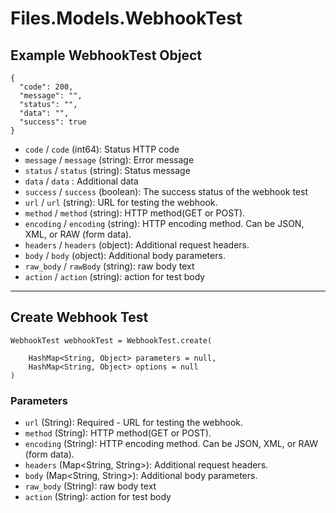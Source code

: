 # Files.Models.WebhookTest

## Example WebhookTest Object

```
{
  "code": 200,
  "message": "",
  "status": "",
  "data": "",
  "success": true
}
```

* `code` / `code`  (int64): Status HTTP code
* `message` / `message`  (string): Error message
* `status` / `status`  (string): Status message
* `data` / `data` : Additional data
* `success` / `success`  (boolean): The success status of the webhook test
* `url` / `url`  (string): URL for testing the webhook.
* `method` / `method`  (string): HTTP method(GET or POST).
* `encoding` / `encoding`  (string): HTTP encoding method.  Can be JSON, XML, or RAW (form data).
* `headers` / `headers`  (object): Additional request headers.
* `body` / `body`  (object): Additional body parameters.
* `raw_body` / `rawBody`  (string): raw body text
* `action` / `action`  (string): action for test body


---

## Create Webhook Test

```
WebhookTest webhookTest = WebhookTest.create(
    
    HashMap<String, Object> parameters = null,
    HashMap<String, Object> options = null
)
```

### Parameters

* `url` (String): Required - URL for testing the webhook.
* `method` (String): HTTP method(GET or POST).
* `encoding` (String): HTTP encoding method.  Can be JSON, XML, or RAW (form data).
* `headers` (Map<String, String>): Additional request headers.
* `body` (Map<String, String>): Additional body parameters.
* `raw_body` (String): raw body text
* `action` (String): action for test body
